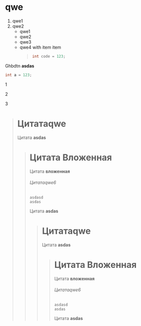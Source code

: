 # qwe

1. qwe1
1. qwe2
    - qwe1
    - qwe2
    - qwe3
    - qwe4 with item
        item
        > ```c
        > int code = 123;
        > ```

Ghbdtn **asdas**

```c
int a = 123;
```

1

2

3

> # Цитатаqwe
>
> Цитата **asdas**
>
>> # Цитата Вложенная
>>
>> Цитата **вложенная**
>>
>> ###### Цитатаqwe6
>>
>> ```
>> asdasd
>> asdas
>> ```
>>
>> Цитата **asdas**
>>
>>> # Цитатаqwe
>>>
>>> Цитата **asdas**
>>>
>>>> # Цитата Вложенная
>>>>
>>>> Цитата **вложенная**
>>>>
>>>> ###### Цитатаqwe6
>>>>
>>>> ```
>>>> asdasd
>>>> asdas
>>>> ```
>>>>
>>>> Цитата **asdas**